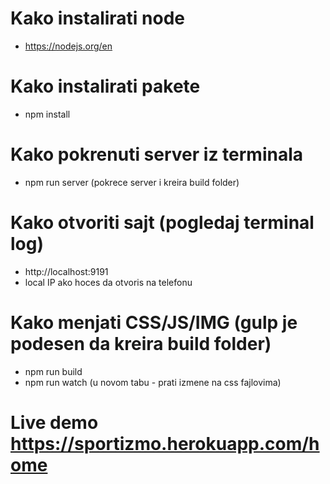 
# Kako instalirati node
  - https://nodejs.org/en


# Kako instalirati pakete
  - npm install


# Kako pokrenuti server iz terminala
  - npm run server (pokrece server i kreira build folder)


# Kako otvoriti sajt (pogledaj terminal log)
  - http://localhost:9191
  - local IP ako hoces da otvoris na telefonu


# Kako menjati CSS/JS/IMG (gulp je podesen da kreira build folder)
   - npm run build
   - npm run watch (u novom tabu - prati izmene na css fajlovima)

# Live demo https://sportizmo.herokuapp.com/home


